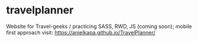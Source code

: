 # travelplanner
Website for Travel-geeks / practicing SASS, RWD, JS (coming soon); mobile first approach
visit: https://anielkapa.github.io/TravelPlanner/
